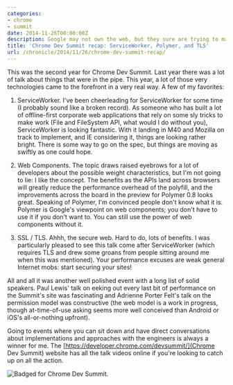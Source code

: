 ```yaml
---
categories:
- chrome
- summit
date: 2014-11-26T00:00:00Z
description: Google may not own the web, but they sure are trying to make it better
title: 'Chrome Dev Summit recap: ServiceWorker, Polymer, and TLS'
url: /chronicle/2014/11/26/chrome-dev-summit-recap/
---
```


This was the second year for Chrome Dev Summit. Last year there was a lot of talk about things that were in the pipe. This year, a lot of those very technologies came to the forefront in a very real way. A few of my favorites:

1. ServiceWorker. I've been cheerleading for ServiceWorker for some time (I probably sound like a broken record). As someone who has built a lot of offline-first corporate web applications that rely on some sly tricks to make work (File and FileSystem API, what would I do without you), ServiceWorker is looking fantastic. With it landing in M40 and Mozilla on track to implement, and IE considering it, things are looking rather bright. There is some way to go on the spec, but things are moving as swiftly as one could hope.

2. Web Components. The topic draws raised eyebrows for a lot of developers about the possible weight characteristics, but I'm not going to lie: I like the concept. The benefits as the APIs land across browsers will greatly reduce the performance overhead of the polyfill, and the improvements across the board in the preview for Polymer 0.8 looks great. Speaking of Polymer, I'm convinced people don't know what it is. Polymer is Google's viewpoint on web components; you don't have to use it if you don't want to. You can still use the power of web components without it.

3. SSL / TLS. Ahhh, the secure web. Hard to do, lots of benefits. I was particularly pleased to see this talk come after ServiceWorker (which requires TLS and drew some groans from people sitting around me when this was mentioned). Your performance excuses are weak general Internet mobs: start securing your sites!

All and all it was another well polished event with a long list of solid speakers. Paul Lewis' talk on eeking out every last bit of performance on the Summit's site was fascinating and Adrienne Porter Felt's talk on the permission model was constructive (the web model is a work in progress, though at-time-of-use asking seems more well conceived than Android or iOS's all-or-nothing upfront).

Going to events where you can sit down and have direct conversations about implementations and approaches with the engineers is always a winner for me. The [https://developer.chrome.com/devsummit/](Chrome Dev Summit) website has all the talk videos online if you're looking to catch up on all the action.

<img src="/images/blog/2014/11/IMG_20141121_100252.jpg" alt="Badged for Chrome Dev Summit.">